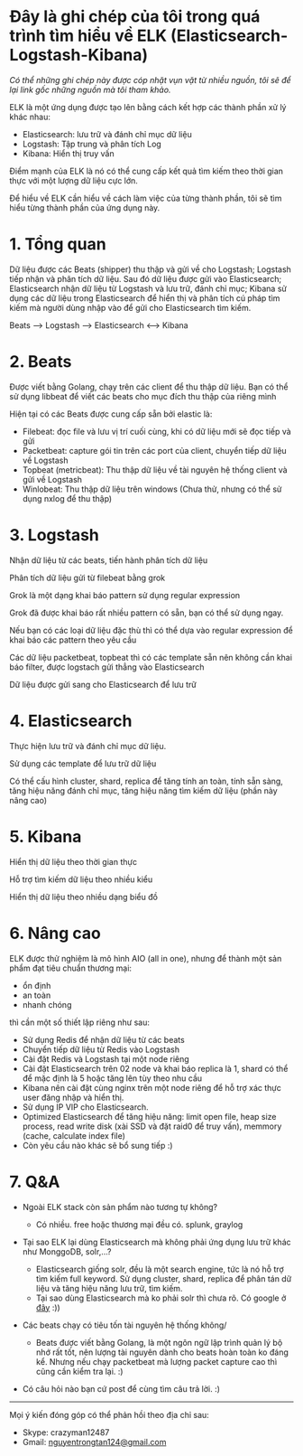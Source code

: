 ﻿Đây là ghi chép của tôi trong quá trình tìm hiểu về ELK (Elasticsearch-Logstash-Kibana)
====

*Có thể những ghi chép này được cóp nhặt vụn vặt từ nhiều nguồn, tôi sẽ để lại link gốc những nguồn mà tôi tham khảo.*

ELK là một ứng dụng được tạo lên bằng cách kết hợp các thành phần xử lý khác nhau:
- Elasticsearch: lưu trữ và đánh chỉ mục dữ liệu
- Logstash: Tập trung và phân tích Log
- Kibana: Hiển thị truy vấn

Điểm mạnh của ELK là nó có thể cung cấp kết quả tìm kiếm theo thời gian thực với một lượng dữ liệu cực lớn.

Để hiểu về ELK cần hiểu về cách làm việc của từng thành phần, tôi sẽ tìm hiểu từng thành phần của ứng dụng này.

# 1. Tổng quan

Dữ liệu được các Beats (shipper) thu thập và gửi về cho Logstash; Logstash tiếp nhận và phân tích dữ liệu. Sau đó dữ liệu được gửi vào Elasticsearch;
Elasticsearch nhận dữ liệu từ Logstash và lưu trữ, đánh chỉ mục; Kibana sử dụng các dữ liệu trong Elasticsearch để hiển thị và phân tích cú pháp tìm kiếm mà 
người dùng nhập vào để gửi cho Elasticsearch tìm kiếm.

Beats --> Logstash --> Elasticsearch <--> Kibana

# 2. Beats

Được viết bằng Golang, chạy trên các client để thu thập dữ liệu. Bạn có thể sử dụng libbeat để viết các beats cho mục đích thu thập của riêng mình

Hiện tại có các Beats được cung cấp sẵn bởi elastic là: 

- Filebeat: đọc file và lưu vị trí cuối cùng, khi có dữ liệu mới sẽ đọc tiếp và gửi
- Packetbeat: capture gói tin trên các port của client, chuyển tiếp dữ liệu về Logstash
- Topbeat (metricbeat): Thu thập dữ liệu về tài nguyên hệ thống client và gửi về Logstash
- Winlobeat: Thu thập dữ liệu trên windows (Chưa thử, nhưng có thể sử dụng nxlog để thu thập)

# 3. Logstash

Nhận dữ liệu từ các beats, tiến hành phân tích dữ liệu

Phân tích dữ liệu gửi từ filebeat bằng grok

Grok là một dạng khai báo pattern sử dụng regular expression

Grok đã được khai báo rất nhiều pattern có sẵn, bạn có thể sử dụng ngay.

Nếu bạn có các loại dữ liệu đặc thù thì có thể dựa vào regular expression để khai báo các pattern theo yêu cầu

Các dữ liệu packetbeat, topbeat thì có các template sẵn nên không cần khai báo filter, được logstach gửi thẳng vào Elasticsearch

Dữ liệu được gửi sang cho Elasticsearch để lưu trữ

# 4. Elasticsearch

Thực hiện lưu trữ và đánh chỉ mục dữ liệu.

Sử dụng các template để lưu trữ dữ liệu

Có thể cấu hình cluster, shard, replica để tăng tính an toàn, tính sẵn sàng, tăng hiệu năng đánh chỉ mục, tăng hiệu năng tìm kiếm dữ liệu (phần này nâng cao)

# 5. Kibana

Hiển thị dữ liệu theo thời gian thực

Hỗ trợ tìm kiếm dữ liệu theo nhiều kiểu

Hiển thị dữ liệu theo nhiều dạng biểu đồ

# 6. Nâng cao

ELK được thử nghiệm là mô hình AIO (all in one), nhưng để thành một sản phẩm đạt tiêu chuẩn thương mại:

- ổn định
- an toàn
- nhanh chóng

thì cần một số thiết lập riêng như sau:

- Sử dụng Redis để nhận dữ liệu từ các beats
- Chuyển tiếp dữ liệu từ Redis vào Logstash
- Cài đặt Redis và Logstash tại một node riêng
- Cài đặt Elasticsearch trên 02 node và khai báo replica là 1, shard có thể để mặc định là 5 hoặc tăng lên tùy theo nhu cầu
- Kibana nên cài đặt cùng nginx trên một node riêng để hỗ trợ xác thực user đăng nhập và hiển thị.
- Sử dụng IP VIP cho Elasticsearch.
- Optimized Elasticsearch để tăng hiệu năng: limit open file, heap size process, read write disk (xài SSD và đặt raid0 để truy vấn), memmory (cache, calculate index file)
- Còn yêu cầu nào khác sẽ bổ sung tiếp :)

# 7. Q&A

- Ngoài ELK stack còn sản phẩm nào tương tự không?
	- Có nhiều. free hoặc thương mại đều có. splunk, graylog
	
- Tại sao ELK lại dùng Elasticsearch mà không phải ứng dụng lưu trữ khác như MonggoDB, solr,...?
	- Elasticsearch giống solr, đều là một search engine, tức là nó hỗ trợ tìm kiếm full keyword. Sử dụng cluster, shard, replica để phân tán dữ liệu và tăng hiệu năng lưu trữ, tìm kiếm.
	- Tại sao dùng Elasticsearch mà ko phải solr thì chưa rõ. Có google ở [đây](http://solr-vs-elasticsearch.com/) :))

- Các beats chạy có tiêu tốn tài nguyên hệ thống không/
	- Beats được viết bằng Golang, là một ngôn ngữ lập trình quản lý bộ nhớ rất tốt, nên lượng tài nguyên dành cho beats hoàn toàn ko đáng kể. Nhưng nếu chạy packetbeat mà lượng 
	packet capture cao thì cũng cần kiểm tra lại. :)
	
- Có câu hỏi nào bạn cứ post để cùng tìm câu trả lời. :)

----
Mọi ý kiến đóng góp có thể phản hồi theo địa chỉ sau:
- Skype: crazyman12487
- Gmail: nguyentrongtan124@gmail.com